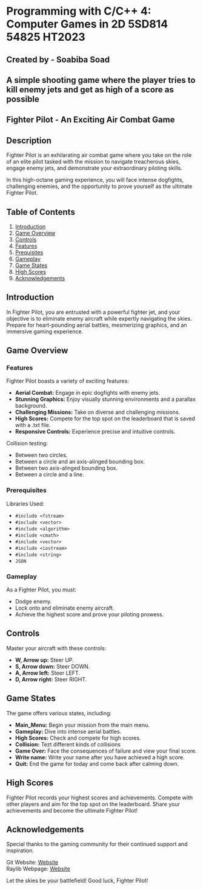 # Programming with C/C++ 4: Computer Games in 2D 5SD814 54825 HT2023

## Created by - Soabiba Soad

## A simple shooting game where the player tries to kill enemy jets and get as high of a score as possible

## Fighter Pilot - An Exciting Air Combat Game

## Description

Fighter Pilot is an exhilarating air combat game where you take on the role of an elite pilot tasked with the mission to navigate treacherous skies, engage enemy jets, and demonstrate your extraordinary piloting skills.

In this high-octane gaming experience, you will face intense dogfights, challenging enemies, and the opportunity to prove yourself as the ultimate Fighter Pilot.

## Table of Contents

1. [Introduction](#introduction)
2. [Game Overview](#game-overview)
3. [Controls](#controls)
4. [Features](#features)
5. [Prequisites](#prequisites)
6. [Gameplay](#gameplay)
7. [Game States](#game-states)
8. [High Scores](#high-scores)
9. [Acknowledgements](#acknowledgements)

## Introduction

In Fighter Pilot, you are entrusted with a powerful fighter jet, and your objective is to eliminate enemy aircraft while expertly navigating the skies. Prepare for heart-pounding aerial battles, mesmerizing graphics, and an immersive gaming experience.

## Game Overview

### Features

Fighter Pilot boasts a variety of exciting features:

- **Aerial Combat:** Engage in epic dogfights with enemy jets.
- **Stunning Graphics:** Enjoy visually stunning environments and a parallax background.
- **Challenging Missions:** Take on diverse and challenging missions.
- **High Scores:** Compete for the top spot on the leaderboard that is saved with a .txt file.
- **Responsive Controls:** Experience precise and intuitive controls.

Collision testing:
- Between two circles.
- Between a circle and an axis-alinged bounding box.
- Between two axis-alinged bounding box.
- Between a circle and a line.

### Prerequisites

Libraries Used:

- `#include <fstream>`
- `#include <vector>`
- `#include <algorithm>`
- `#include <cmath>`
- `#include <vector>`
- `#include <iostream>`
- `#include <string>`
- `JSON`

### Gameplay

As a Fighter Pilot, you must:

- Dodge enemy.
- Lock onto and eliminate enemy aircraft.
- Achieve the highest score and prove your piloting prowess.

## Controls

Master your aircraft with these controls:

- **W, Arrow up:** Steer UP.
- **S, Arrow down:** Steer DOWN.
- **A, Arrow left:** Steer LEFT.
- **D, Arrow right:** Steer RIGHT.

## Game States

The game offers various states, including:

- **Main_Menu:** Begin your mission from the main menu.
- **Gameplay:** Dive into intense aerial battles.
- **High Scores:** Check and compete for high scores.
- **Collision:** Tezt different kinds of collisions
- **Game Over:** Face the consequences of failure and view your final score.
- **Write name:** Write your name after you have achieved a high score.
- **Quit:** End the game for today and come back after calming down.

## High Scores

Fighter Pilot records your highest scores and achievements. Compete with other players and aim for the top spot on the leaderboard. Share your achievements and become the ultimate Fighter Pilot!

## Acknowledgements

Special thanks to the gaming community for their continued support and inspiration.

Git Website:   [Website](http://193.11.10.9:3000/5sd814-2023/Soad_Individual_Assignment.git)  
Raylib Webpage: [Website](https://www.raylib.com)

Let the skies be your battlefield! Good luck, Fighter Pilot!

